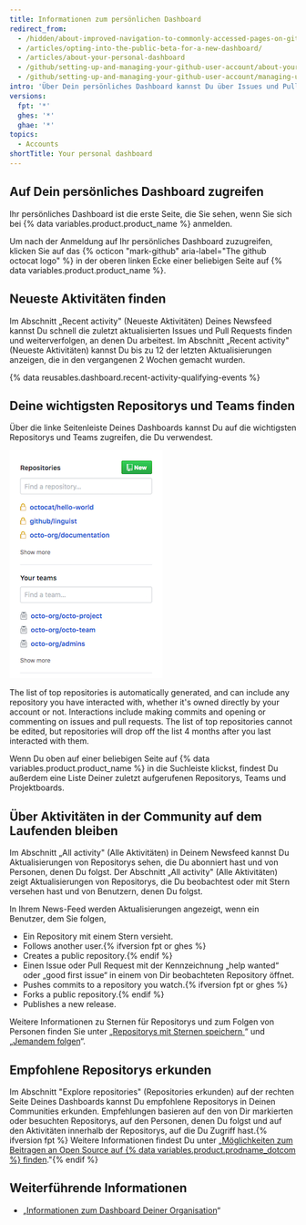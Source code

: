 ```yaml
---
title: Informationen zum persönlichen Dashboard
redirect_from:
  - /hidden/about-improved-navigation-to-commonly-accessed-pages-on-github/
  - /articles/opting-into-the-public-beta-for-a-new-dashboard/
  - /articles/about-your-personal-dashboard
  - /github/setting-up-and-managing-your-github-user-account/about-your-personal-dashboard
  - /github/setting-up-and-managing-your-github-user-account/managing-user-account-settings/about-your-personal-dashboard
intro: 'Über Dein persönliches Dashboard kannst Du über Issues und Pull Requests, die Du bearbeitest oder verfolgst, auf dem Laufenden bleiben, zu Deinen wichtigsten Repositorys und Teamseiten navigieren, Dich über die neuesten Aktivitäten in Organisationen und Repositorys informieren, die Du abonniert hast, und empfohlene Repositorys erkunden.'
versions:
  fpt: '*'
  ghes: '*'
  ghae: '*'
topics:
  - Accounts
shortTitle: Your personal dashboard
---
```


## Auf Dein persönliches Dashboard zugreifen

Ihr persönliches Dashboard ist die erste Seite, die Sie sehen, wenn Sie sich bei {% data variables.product.product_name %} anmelden.

Um nach der Anmeldung auf Ihr persönliches Dashboard zuzugreifen, klicken Sie auf das {% octicon "mark-github" aria-label="The github octocat logo" %} in der oberen linken Ecke einer beliebigen Seite auf {% data variables.product.product_name %}.

## Neueste Aktivitäten finden

Im Abschnitt „Recent activity" (Neueste Aktivitäten) Deines Newsfeed kannst Du schnell die zuletzt aktualisierten Issues und Pull Requests finden und weiterverfolgen, an denen Du arbeitest. Im Abschnitt „Recent activity" (Neueste Aktivitäten) kannst Du bis zu 12 der letzten Aktualisierungen anzeigen, die in den vergangenen 2 Wochen gemacht wurden.

{% data reusables.dashboard.recent-activity-qualifying-events %}

## Deine wichtigsten Repositorys und Teams finden

Über die linke Seitenleiste Deines Dashboards kannst Du auf die wichtigsten Repositorys und Teams zugreifen, die Du verwendest.

![Liste mit Repositorys und Teams verschiedener Organisationen](/assets/images/help/dashboard/repositories-and-teams-from-personal-dashboard.png)

The list of top repositories is automatically generated, and can include any repository you have interacted with, whether it's owned directly by your account or not. Interactions include making commits and opening or commenting on issues and pull requests. The list of top repositories cannot be edited, but repositories will drop off the list 4 months after you last interacted with them.

Wenn Du oben auf einer beliebigen Seite auf {% data variables.product.product_name %} in die Suchleiste klickst, findest Du außerdem eine Liste Deiner zuletzt aufgerufenen Repositorys, Teams und Projektboards.

## Über Aktivitäten in der Community auf dem Laufenden bleiben

Im Abschnitt „All activity" (Alle Aktivitäten) in Deinem Newsfeed kannst Du Aktualisierungen von Repositorys sehen, die Du abonniert hast und von Personen, denen Du folgst. Der Abschnitt „All activity" (Alle Aktivitäten) zeigt Aktualisierungen von Repositorys, die Du beobachtest oder mit Stern versehen hast und von Benutzern, denen Du folgst.

In Ihrem News-Feed werden Aktualisierungen angezeigt, wenn ein Benutzer, dem Sie folgen,
- Ein Repository mit einem Stern versieht.
- Follows another user.{% ifversion fpt or ghes %}
- Creates a public repository.{% endif %}
- Einen Issue oder Pull Request mit der Kennzeichnung „help wanted“ oder „good first issue“ in einem von Dir beobachteten Repository öffnet.
- Pushes commits to a repository you watch.{% ifversion fpt or ghes %}
- Forks a public repository.{% endif %}
- Publishes a new release.

Weitere Informationen zu Sternen für Repositorys und zum Folgen von Personen finden Sie unter „[Repositorys mit Sternen speichern ](/articles/saving-repositories-with-stars/)“ und „[Jemandem folgen](/articles/following-people)“.

## Empfohlene Repositorys erkunden

Im Abschnitt "Explore repositories" (Repositories erkunden) auf der rechten Seite Deines Dashboards kannst Du empfohlene Repositorys in Deinen Communities erkunden. Empfehlungen basieren auf den von Dir markierten oder besuchten Repositorys, auf den Personen, denen Du folgst und auf den Aktivitäten innerhalb der Repositorys, auf die Du Zugriff hast.{% ifversion fpt %} Weitere Informationen findest Du unter „[Möglichkeiten zum Beitragen an Open Source auf {% data variables.product.prodname_dotcom %} finden](/github/getting-started-with-github/finding-ways-to-contribute-to-open-source-on-github)."{% endif %}

## Weiterführende Informationen

- „[Informationen zum Dashboard Deiner Organisation](/articles/about-your-organization-dashboard)“
